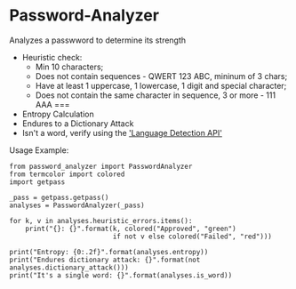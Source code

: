 # Password-Analyzer
Analyzes a passwword to determine its strength

- Heuristic check:</br>
  - Min 10 characters;</br>
  - Does not contain sequences - QWERT 123 ABC, mininum of 3 chars;</br>
  - Have at least 1 uppercase, 1 lowercase, 1 digit and special character;</br>
  - Does not contain the same character in sequence, 3 or more - 111 AAA ===</br>
- Entropy Calculation</br>
- Endures to a Dictionary Attack</br>
- Isn't a word, verify using the ['Language Detection API'](https://detectlanguage.com/languages)

Usage Example:
```
from password_analyzer import PasswordAnalyzer
from termcolor import colored
import getpass

_pass = getpass.getpass()
analyses = PasswordAnalyzer(_pass)

for k, v in analyses.heuristic_errors.items():
    print("{}: {}".format(k, colored("Approved", "green")
                          if not v else colored("Failed", "red")))

print("Entropy: {0:.2f}".format(analyses.entropy))
print("Endures dictionary attack: {}".format(not analyses.dictionary_attack()))
print("It's a single word: {}".format(analyses.is_word))
```
